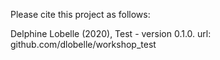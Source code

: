Please cite this project as follows:

Delphine Lobelle (2020),  Test - version 0.1.0. url: github.com/dlobelle/workshop_test
